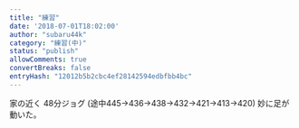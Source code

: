 ```yaml
---
title: "練習"
date: '2018-07-01T18:02:00'
author: "subaru44k"
category: "練習(中)"
status: "publish"
allowComments: true
convertBreaks: false
entryHash: "12012b5b2cbc4ef28142594edbfbb4bc"
---
```

家の近く
48分ジョグ
(途中445→436→438→432→421→413→420)
妙に足が動いた。
